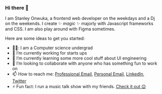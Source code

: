 ### Hi there 👋
I am Stanley Onwuka, a frontend web developer on the weekdays and a Dj on the weekends. I create ✨ _magic_ ✨ majorly with Javascript frameworks and CSS. I am also play around with Figma sometimes.

Here are some ideas to get you started:

- 🧑‍🎓: I am a Computer science undergrad
- 🔭 I’m currently working for starts ups
- 🌱 I’m currently learning some more cool stuff about UI engineering
- 👯 I’m looking to collaborate with anyone who has something fun to work on
- 📫 How to reach me: [Professional Email](chisomstanleyo@yahoo.com), [Personal Email](kachi2505@yahoo.com), [LinkedIn](https://www.linkedin.com/in/stanley-onwuka-804a0218a/), [Twitter](https://twitter.com/callme5t4n5)
- ⚡ Fun fact: I run a music talk show with my friends. [Check it out 😉](https://opussessions.netlify.app/)
